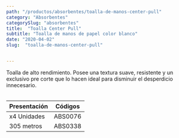 ```yaml
---
path: "/productos/absorbentes/toalla-de-manos-center-pull"
category: "Absorbentes"
categorySlug: "absorbentes"
title:  "Toalla Center Pull"
subtitle: "Toalla de manos de papel color blanco"
date: "2020-04-02"
slug:  "toalla-de-manos-center-pull"


---
```

Toalla de alto rendimiento. Posee una textura suave, resistente y un exclusivo pre corte que lo hacen ideal para disminuir el desperdicio innecesario.
<br> <br>
<table class="min-w-full md:min-w-0 divide-y-0 divide-gray-200">
          <thead class=" bg-white">
            <tr>
              <th scope="col" class="px-6 text-center text-xs font-medium text-blue-500 uppercase tracking-wider">
                Presentación
              </th>
              <th scope="col" class="px-6 py-3 text-center text-xs font-medium text-blue-500 uppercase tracking-wider">
                Códigos
              </th>
            </tr>
          </thead>
          <tbody>
            <tr class="bg-gray-400">
              <td class="px-6 py-4 whitespace-nowrap text-sm text-gray-700 text-center">
              x4 Unidades 
              </td>
              <td class="px-6 py-4 whitespace-nowrap text-sm text-gray-700 text-center">
              ABS0076
              </td>
            </tr> 
            <tr class="bg-gray-200">
              <td class="px-6 py-4 whitespace-nowrap text-sm text-gray-700 text-center">
              305 metros
              </td>
              <td class="px-6 py-4 whitespace-nowrap text-sm text-gray-700 text-center">
              ABS0338
              </td>
            </tr> 
          </tbody>
        </table>



